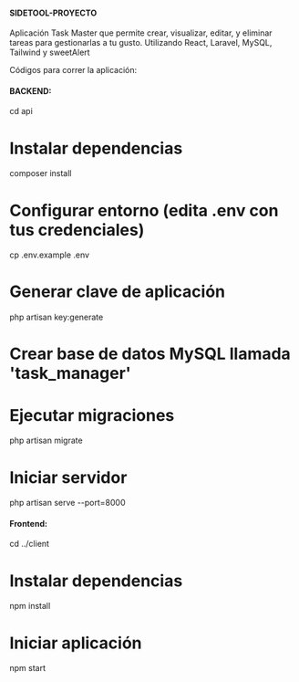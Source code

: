 #### SIDETOOL-PROYECTO

Aplicación Task Master que permite crear, visualizar, editar, y eliminar tareas para gestionarlas a tu gusto. Utilizando React, Laravel, MySQL, Tailwind y sweetAlert

Códigos para correr la aplicación:

#### BACKEND:


cd api  

# Instalar dependencias  
composer install  

# Configurar entorno (edita .env con tus credenciales)  
cp .env.example .env  

# Generar clave de aplicación  
php artisan key:generate  

# Crear base de datos MySQL llamada 'task_manager'  

# Ejecutar migraciones  
php artisan migrate  

# Iniciar servidor  
php artisan serve --port=8000  


#### Frontend:

cd ../client  

# Instalar dependencias  
npm install  

# Iniciar aplicación  
npm start